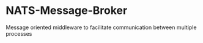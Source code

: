 # NATS-Message-Broker
Message oriented middleware to facilitate communication between multiple processes
